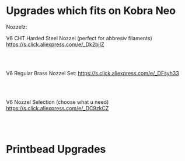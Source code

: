 <h1>Upgrades which fits on Kobra Neo</h1>


Nozzelz:

V6 CHT Harded Steel Nozzel (perfect for abbresiv filaments)<br>
https://s.click.aliexpress.com/e/_Dk2bjIZ

<br><br>

V6 Regular Brass Nozzel Set:
https://s.click.aliexpress.com/e/_DFsyh33

<br><br>

V6 Nozzel Selection (choose what u need)
https://s.click.aliexpress.com/e/_DC9zkCZ

<br><br>

<h1>Printbead Upgrades</h1>




